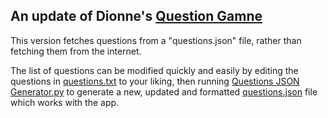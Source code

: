 ## An update of Dionne's [Question Gamne](https://github.com/CyberRewind/Questions-Game-)

This version fetches questions from a "questions.json" file, rather than fetching them from the internet.

The list of questions can be modified quickly and easily by editing the questions in [questions.txt](https://github.com/kay-who-codes/Dionnes-Question-Game/blob/main/Non-App/questions.txt) to your liking, then running [Questions JSON Generator.py](https://github.com/kay-who-codes/Dionnes-Question-Game/blob/main/Non-App/Questions%20JSON%20Generator.py) to generate a new, updated and formatted [questions.json](https://github.com/kay-who-codes/Dionnes-Question-Game/blob/main/questions.json) file which works with the app.
